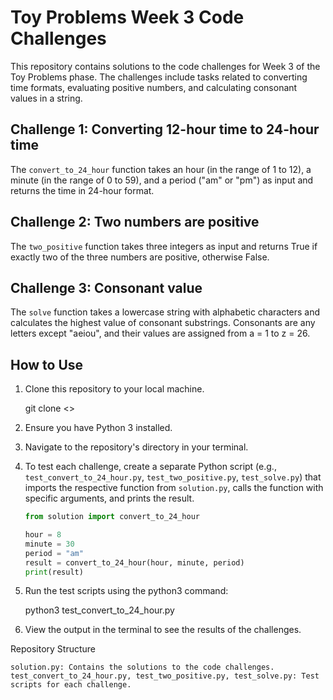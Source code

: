 # Toy Problems Week 3 Code Challenges

This repository contains solutions to the code challenges for Week 3 of the Toy Problems phase. The challenges include tasks related to converting time formats, evaluating positive numbers, and calculating consonant values in a string.

## Challenge 1: Converting 12-hour time to 24-hour time

The `convert_to_24_hour` function takes an hour (in the range of 1 to 12), a minute (in the range of 0 to 59), and a period ("am" or "pm") as input and returns the time in 24-hour format.

## Challenge 2: Two numbers are positive

The `two_positive` function takes three integers as input and returns True if exactly two of the three numbers are positive, otherwise False.

## Challenge 3: Consonant value

The `solve` function takes a lowercase string with alphabetic characters and calculates the highest value of consonant substrings. Consonants are any letters except "aeiou", and their values are assigned from a = 1 to z = 26.

## How to Use

1. Clone this repository to your local machine.
      
   git clone <>

2. Ensure you have Python 3 installed.

3. Navigate to the repository's directory in your terminal.

4. To test each challenge, create a separate Python script (e.g., `test_convert_to_24_hour.py`, `test_two_positive.py`, `test_solve.py`) that imports the respective function from `solution.py`, calls the function with specific arguments, and prints the result.

   ```python
   from solution import convert_to_24_hour

   hour = 8
   minute = 30
   period = "am"
   result = convert_to_24_hour(hour, minute, period)
   print(result)
   
1. Run the test scripts using the python3 command:

    python3 test_convert_to_24_hour.py

2. View the output in the terminal to see the results of the challenges.

Repository Structure

    solution.py: Contains the solutions to the code challenges.
    test_convert_to_24_hour.py, test_two_positive.py, test_solve.py: Test scripts for each challenge.

